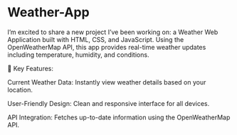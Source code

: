 # Weather-App
I’m excited to share a new project I’ve been working on: a Weather Web Application built with HTML, CSS, and JavaScript. Using the OpenWeatherMap API, this app provides real-time weather updates including temperature, humidity, and conditions.

🔹 Key Features:

Current Weather Data: Instantly view weather details based on your location.

User-Friendly Design: Clean and responsive interface for all devices.

API Integration: Fetches up-to-date information using the OpenWeatherMap API.
